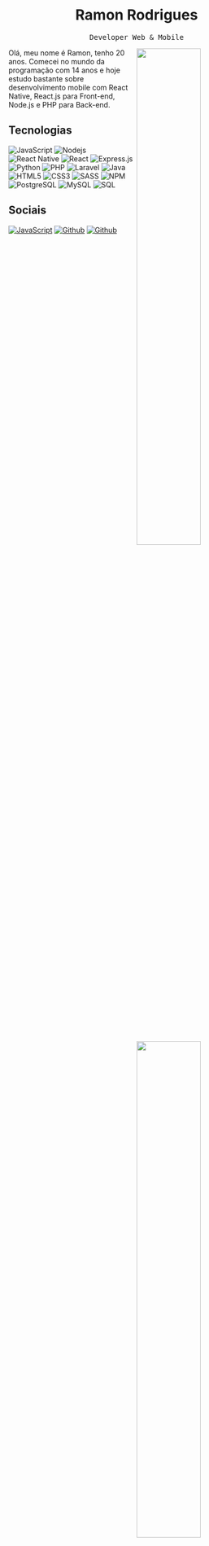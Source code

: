 

<h1 align="center">Ramon Rodrigues</h1>
<p align="center">
<p align="center"><samp> Developer Web & Mobile </samp></p>

<img width="50%" align="right" src="https://github-readme-stats.vercel.app/api?username=ramonrpa&show_icons=true&hide_border=true&theme=radical">  
<img width="50%" align="right" src="https://github-readme-stats.vercel.app/api/top-langs/?username=ramonrpa&show_icons=true&hide_border=true&theme=radical&layout=compact">
<p>Olá, meu nome é Ramon, tenho 20 anos. Comecei no mundo da programação com 14 anos e hoje estudo bastante sobre desenvolvimento mobile com React Native, React.js para Front-end, Node.js e PHP para Back-end.</p>

<p align="center">
<h2>Tecnologias</h2>
<a><img alt="JavaScript" src="https://img.shields.io/badge/-Javascript-edb200?style=flat-square&logo=javascript&logoColor=white" /></a>
<a><img alt="Nodejs" src="https://img.shields.io/badge/-Nodejs-43853d?style=flat-square&logo=Node.js&logoColor=white" /></a>
<a><img alt="React Native" src="https://img.shields.io/badge/React_Native-20232A?style=for-square&logo=react&logoColor=61DAFB" /></a>
<a><img alt="React" src="https://img.shields.io/badge/React-20232A?style=for-square&logo=react&logoColor=61DAFB" /></a>
<a><img alt="Express.js" src="https://img.shields.io/badge/Express.js-000000?style=for-square&logo=express&logoColor=white"/></a>
<a><img alt="Python" src="https://img.shields.io/badge/Python-14354C?style=for-square&logo=python&logoColor=white" /></a>
<a><img alt="PHP" src="https://img.shields.io/badge/PHP-777BB4?style=for-square&logo=php&logoColor=white" /></a>
<a><img alt="Laravel" src="https://img.shields.io/badge/Laravel-FF2D20?style=for-square&logo=laravel&logoColor=white" /></a>
<a><img alt="Java" src="https://img.shields.io/badge/-Java-007396?style=flat-square&logo=java&logoColor=white" /></a>
<a><img alt="HTML5" src="https://img.shields.io/badge/-HTML5-E34F26?style=flat-square&logo=html5&logoColor=white" /></a>
<a><img alt="CSS3" src="https://img.shields.io/badge/CSS3-1572B6?style=for-square&logo=css3&logoColor=white" /></a>
<a><img alt="SASS" src="https://img.shields.io/badge/Sass-CC6699?style=for-square&logo=sass&logoColor=white"/></a>
<a><img alt="NPM" src="https://img.shields.io/badge/-NPM-CB3837?style=flat-square&logo=npm&logoColor=white" /></a>
<a><img alt="PostgreSQL" src="https://img.shields.io/badge/PostgreSQL-316192?style=for-square&logo=postgresql&logoColor=white" /></a>
<a><img alt="MySQL" src="https://img.shields.io/badge/-MySQL-4479A1?style=flat-square&logo=mysql&logoColor=white" /></a>
<a><img alt="SQL" src="https://img.shields.io/badge/-SQL-003B57?style=flat-square&logo=sqlite&logoColor=white" /></a>
</p>

<p align="center">
<h2>Sociais</h2>
<a href="https://www.linkedin.com/in/ramon-rodrigues-pa/"><img alt="JavaScript" src="https://img.shields.io/badge/LinkedIn-0077B5?style=for-square&logo=linkedin&logoColor=white" /></a>
<a href="https://github.com/ramonrpa"><img alt="Github" src="https://img.shields.io/badge/Portfólio-14161A?style=for-square&logo=PureScript&logoColor=white"/></a>
<a href="mailto:ramon@eteryun.com.br"><img alt="Github" src="https://img.shields.io/badge/Email-0077B5?style=for-square&logo=gmail&logoColor=white"/></a>
</p>

